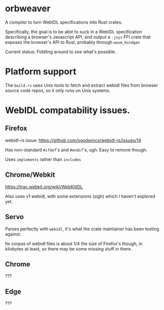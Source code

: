 # orbweaver

A compiler to turn WebIDL specifications into Rust crates.

Specifically, the goal is to be able to suck in a WebIDL specification describing a browser's Javascript API, and output a `-jsys` FFI crate that exposes the browser's API to Rust, probably through `wasm_bindgen`

Current status: Fiddling around to see what's possible.

# Platform support

The `build.rs` uses Unix tools to fetch and extract webidl files from browser source code repos, so it only runs on Unix systems.

# WebIDL compatability issues.

## Firefox

webidl-rs issue: https://github.com/sgodwincs/webidl-rs/issues/14

Has non-standard `#ifdef`'s and `#endif`'s, ugh.  Easy to remove though.

Uses `implements` rather than `includes`

## Chrome/Webkit

https://trac.webkit.org/wiki/WebKitIDL

Also uses v1 webidl, with some extensions (sigh) which I haven't explored yet.

## Servo

Parses perfectly with `webidl`, it's what the crate maintainer has been testing against.

Its corpus of webidl files is about 1/4 the size of Firefox's though, in kilobytes at least, so there may be some missing
stuff in there.

## Chrome

???

## Edge

???
